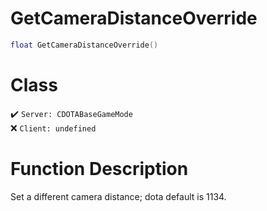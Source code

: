 # GetCameraDistanceOverride
```lua
float GetCameraDistanceOverride()
```
# Class
✔️ `Server: CDOTABaseGameMode`  
❌ `Client: undefined`  

# Function Description
Set a different camera distance; dota default is 1134.
